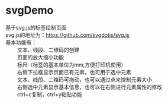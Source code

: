 # svgDemo
基于svg.js的标签绘制页面</br>
svg.js的地址为：https://github.com/svgdotjs/svg.js</br>
基本功能有：</br>
&nbsp;&nbsp;&nbsp;&nbsp;&nbsp;&nbsp;&nbsp;&nbsp;文本、线段、二维码的创建</br>
&nbsp;&nbsp;&nbsp;&nbsp;&nbsp;&nbsp;&nbsp;&nbsp;页面的放大缩小功能</br>
&nbsp;&nbsp;&nbsp;&nbsp;&nbsp;&nbsp;&nbsp;&nbsp;标尺（标签的基本单位为mm,方便打印机使用）</br>
&nbsp;&nbsp;&nbsp;&nbsp;&nbsp;&nbsp;&nbsp;&nbsp;右侧下拉框显示页面已有元素，也可用于选中元素</br>
&nbsp;&nbsp;&nbsp;&nbsp;&nbsp;&nbsp;&nbsp;&nbsp;文本、线段、二维码可拖动，也可以通过点来控制元素大小</br>
&nbsp;&nbsp;&nbsp;&nbsp;&nbsp;&nbsp;&nbsp;&nbsp;右侧选中元素显示基本信息，也可以在右侧进行元素属性的修改</br>
&nbsp;&nbsp;&nbsp;&nbsp;&nbsp;&nbsp;&nbsp;&nbsp;ctrl+c复制，ctrl+y粘贴功能</br>
